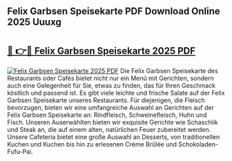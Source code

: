 ## Felix Garbsen Speisekarte PDF Download Online 2025 Uuuxg

# <h2><a href="http://gc7pmmy.nevu.top/?p=Felix+Garbsen+Speisekarte">🔗 👉🔴 Felix Garbsen Speisekarte 2025 PDF</a></h2>

[![Felix Garbsen Speisekarte 2025 PDF](https://i.imgur.com/dBaPXMq.png)](http://gc7pmmy.nevu.top/?p=Felix+Garbsen+Speisekarte)
Die Felix Garbsen Speisekarte des Restaurants oder Cafés bietet nicht nur ein Menü mit Gerichten, sondern auch eine Gelegenheit für Sie, etwas zu finden, das für Ihren Geschmack köstlich und passend ist. Es gibt viele leichte und frische Salate auf der Felix Garbsen Speisekarte unseres Restaurants. Für diejenigen, die Fleisch bevorzugen, bieten wir eine umfangreiche Auswahl an Gerichten auf der Felix Garbsen Speisekarte an: Rindfleisch, Schweinefleisch, Huhn und Fisch. Unseren Auserwählten bieten wir exquisite Gerichte wie Schaschlik und Steak an, die auf einem alten, natürlichen Feuer zubereitet werden. Unsere Cafeteria bietet eine große Auswahl an Desserts, von traditionellen Kuchen und Kuchen bis hin zu erlesenen Crème Brûlée und Schokoladen-Fufu-Pai.
